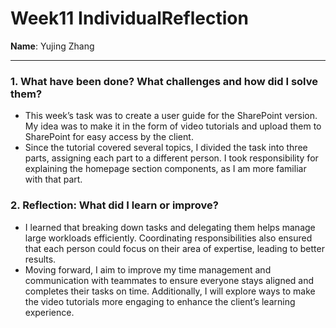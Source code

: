 # Week11 IndividualReflection 
**Name**:  Yujing Zhang


---

### 1. What have been done? What challenges and how did I solve them?
- This week’s task was to create a user guide for the SharePoint version. My idea was to make it in the form of video tutorials and upload them to SharePoint for easy access by the client.
- Since the tutorial covered several topics, I divided the task into three parts, assigning each part to a different person. I took responsibility for explaining the homepage section components, as I am more familiar with that part.

### 2. Reflection: What did I learn or improve?
- I learned that breaking down tasks and delegating them helps manage large workloads efficiently. Coordinating responsibilities also ensured that each person could focus on their area of expertise, leading to better results.
- Moving forward, I aim to improve my time management and communication with teammates to ensure everyone stays aligned and completes their tasks on time. Additionally, I will explore ways to make the video tutorials more engaging to enhance the client’s learning experience.